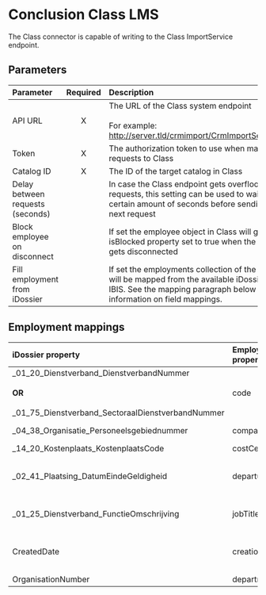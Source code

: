 # Conclusion Class LMS

The Class connector is capable of writing to the Class ImportService
endpoint.

## Parameters

|             Parameter            | Required |                                                                                Description                                                                                |
|:--------------------------------|:--------:|:-------------------------------------------------------------------------------------------------------------------------------------------------------------------------|
| API URL                          | X        | The URL of the Class system endpoint<br> <br> For example: http://server.tld/crmimport/CrmImportService.svc                                                               |
| Token                            | X        | The authorization token to use when making requests to Class                                                                                                              |
| Catalog ID                       | X        | The ID of the target catalog in Class                                                                                                                                     |
| Delay between requests (seconds) |          | In case the Class endpoint gets overflooded with requests, this setting can be used to wait a certain amount of seconds before sending the next request                   |
| Block employee on disconnect     |          | If set the employee object in Class will get the isBlocked property set to true when the object gets disconnected                                                         |
| Fill employment from iDossier    |          | If set the employments collection of the employee will be mapped from the available iDossiers in IBIS. See the mapping paragraph below for information on field mappings. |

## Employment mappings

|                                               iDossier property                                               | Employment property |                                                                                Description                                                                                |
|:-------------------------------------------------------------------------------------------------------------|:-------------------|:-------------------------------------------------------------------------------------------------------------------------------------------------------------------------|
| _01_20_Dienstverband_DienstverbandNummer<br> <br>**OR**<br> <br>_01_75_Dienstverband_SectoraalDienstverbandNummer |         code        | The URL of the Class system endpoint<br> <br> For example: http://server.tld/crmimport/CrmImportService.svc                                                               |
|                                   _04_38_Organisatie_Personeelsgebiednummer                                   |      companyId      | The authorization token to use when making requests to Class                                                                                                              |
|                                      _14_20_Kostenplaats_KostenplaatsCode                                     |      costCentre     | The ID of the target catalog in Class                                                                                                                                     |
|                                     _02_41_Plaatsing_DatumEindeGeldigheid                                     |    departureDate    | In case the Class endpoint gets overflooded with requests, this setting can be used to wait a certain amount of seconds before sending the next request                   |
|                                    _01_25_Dienstverband_FunctieOmschrijving                                   |       jobTitle      | If set the employee object in Class will get the isBlocked property set to true when the object gets disconnected                                                         |
|                                                  CreatedDate                                                  |     creationDate    | If set the employments collection of the employee will be mapped from the available iDossiers in IBIS. See the mapping paragraph below for information on field mappings. |
|                                               OrganisationNumber                                              |      department     |                                                                                                                                                                           |

 
